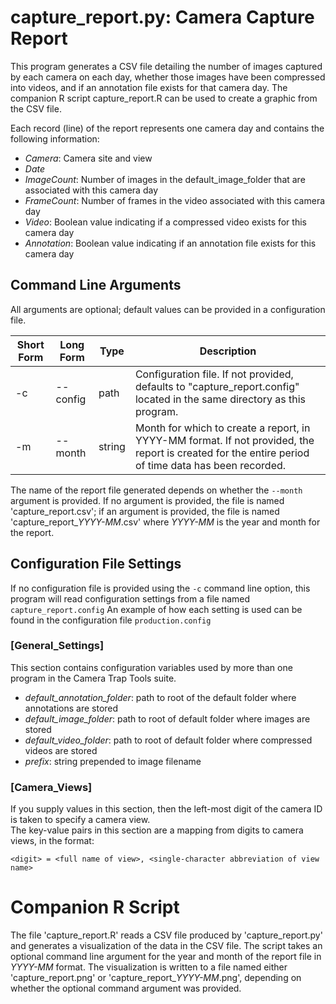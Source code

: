 # capture_report.py: Camera Capture Report

This program generates a CSV file detailing the number of images captured by
each camera on each day, whether those images have been compressed into videos,
and if an annotation file exists for that camera day.  The companion R script 
capture_report.R can be used to create a graphic from the CSV file.

Each record (line) of the report represents one camera day and contains the following information:
* _Camera_: Camera site and view
* _Date_
* _ImageCount_: Number of images in the default_image_folder that are associated with this camera day
* _FrameCount_: Number of frames in the video associated with this camera day
* _Video_: Boolean value indicating if a compressed video exists for this camera day
* _Annotation_: Boolean value indicating if an annotation file exists for this camera day


## Command Line Arguments
All arguments are optional; default values can be provided in a configuration file.

Short Form|Long Form|Type|Description
----------|---------|----|-----------
-c| --config|    path|      Configuration file.  If not provided, defaults to "capture_report.config" located in the same directory as this program.
-m| --month| string|   Month for which to create a report, in YYYY-MM format.  If not provided, the report is created for the entire period of time data has been recorded.

The name of the report file generated depends on whether the ```--month``` argument is provided. If no argument is provided, the file is named 'capture_report.csv'; 
if an argument is provided, the file is named 'capture_report_*YYYY-MM*.csv' where *YYYY-MM* is the year and month for the report.

## Configuration File Settings
If no configuration file is provided using the ```-c``` command line option, this program will read configuration settings from a file named ```capture_report.config``` An example of how each setting is used can be found in the configuration file ```production.config```

### [General_Settings]   
This section contains configuration variables used by more than one program in the Camera Trap Tools suite.   

* _default_annotation_folder_: path to root of the default folder where annotations are stored
* _default_image_folder_: path to root of default folder where images are stored
* _default_video_folder_: path to root of default folder where compressed videos are stored
* _prefix_: string prepended to image filename

### [Camera_Views]
If you supply values in this section, then the left-most digit of the camera ID is taken to specify a camera view.  
The key-value pairs in this section are a mapping from digits to camera views, in the format: 

```<digit> = <full name of view>, <single-character abbreviation of view name>```

# Companion R Script
The file 'capture_report.R' reads a CSV file produced by 'capture_report.py' and generates a visualization of the 
data in the CSV file.  The script takes an optional command line argument for the year and month of the report file in *YYYY-MM* format.  The visualization is
written to a file named either 'capture_report.png' or 'capture_report_*YYYY-MM*.png', depending on whether the optional command argument was provided.

